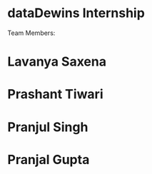 # dataDewins Internship

Team Members:

# Lavanya Saxena
# Prashant Tiwari
# Pranjul Singh
# Pranjal Gupta


